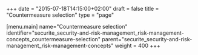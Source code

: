 +++
date = "2015-07-18T14:15:00+02:00"
draft = false
title = "Countermeasure selection"
type = "page"

[menu.main]
name="Countermeasure selection"
identifier="securite_security-and-risk-management_risk-management-concepts_countermeasure-selection"
parent="securite_security-and-risk-management_risk-management-concepts"
weight = 400
+++